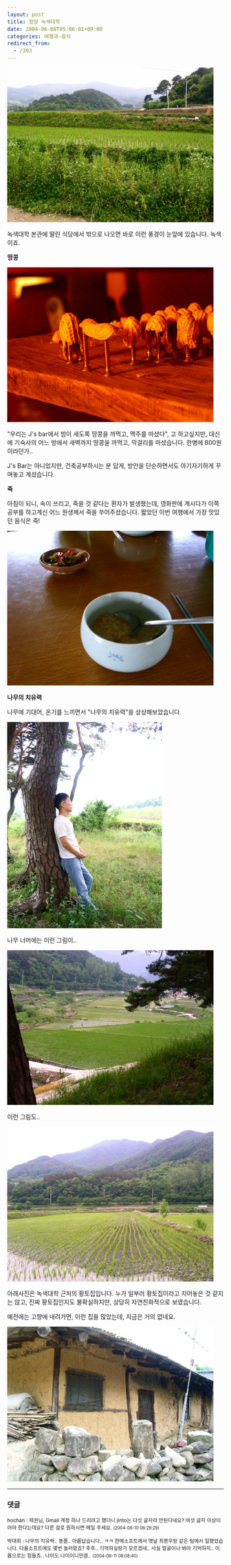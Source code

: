 ```yaml
---
layout: post
title: 함양 녹색대학
date: 2004-06-08T05:06:01+09:00
categories: 여행과-음식
redirect_from:
  - /393
---
```


![ ](/assets/media/photo_f300_5_Pict0434.jpg)

녹색대학 본관에 딸린 식당에서 밖으로 나오면 바로 이런 풍경이 눈앞에 있습니다. 녹색이죠.

<b>땅콩</b>

![ ](/assets/media/photo_f300_5_Pict0419.jpg)

"우리는 J's bar에서 밤이 새도록 땅콩을 까먹고, 맥주를 마셨다", 고 하고싶지만, 대신에 기숙사의 어느 방에서 새벽까지 땅콩을 까먹고, 막걸리를 마셨습니다. 한병에 800원이라던가..

J's Bar는 아니었지만, 건축공부하시는 분 답게, 방안을 단순하면서도 아기자기하게 꾸며놓고 계셨습니다.

<b>죽</b>

아침이 되니, 속이 쓰리고, 죽을 것 같다는 환자가 발생했는데, 영화판에 계시다가 이쪽공부를 하고계신 어느 원생께서 죽을 쑤어주셨습니다. 짧았던 이번 여행에서 가장 맛있던 음식은 죽!

![ ](/assets/media/photo_f300_5_Pict0432.jpg)

<b>나무의 치유력</b>

나무에 기대어, 온기를 느끼면서 "나무의 치유력"을 상상해보았습니다.

![ ](/assets/media/photo_f300_5_Pict0446.jpg)

나무 너머에는 이런 그림이..

![ ](/assets/media/photo_f300_5_Pict0441.jpg)

이런 그림도..

![ ](/assets/media/photo_f300_5_Pict0450.jpg)

아래사진은 녹색대학 근처의 황토집입니다. 누가 일부러 황토집이라고 지어놓은 것 같지는 않고, 진짜 황토집인지도 불확실하지만, 상당히 자연친화적으로 보였습니다.

예전에는 고향에 내려가면, 이런 집들 많았는데, 지금은 거의 없네요.

![ ](/assets/media/photo_f300_5_Pict0454.jpg)

* * *

### 댓글



<!--- cmt:745 --->
<!--- mail: --->
<!--- parent:0 --->

<small>hochan : 제권님, Gmail 계정 하나 드리려고 했더니 jinto는 다섯 글자라 안된다네요? 여섯 글자 이상이어야 한다는데요? 다른 걸로 원하시면 메일 주세요. <small>(2004-06-10 06:29:29)</small></small>


<!--- cmt:746 --->
<!--- mail: --->
<!--- parent:0 --->

<small>박대희 : 나무의 치유력.. 똥폼.. 아름답습니다.. ㅋㅋ 한메소프트에서 옛날 최봉우랑 같은 팀에서 일했었습니다. 다울소프트에도 몇번 놀러왔죠? 후후.. 기억하실랑가 모르겠네.. 사실 얼굴이나 봐야 기억하지.. 이름으로는 힘들죠.. 나이도 나이이니만큼.. <small>(2004-06-11 08:08:40)</small></small>

